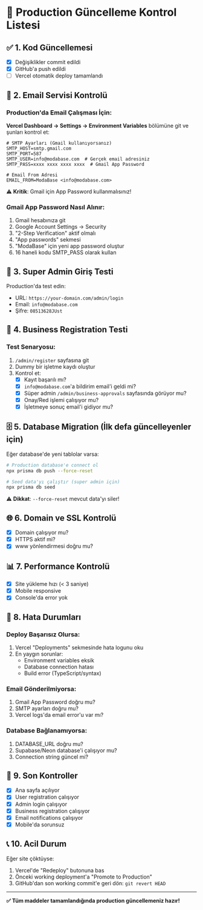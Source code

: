 # 🚀 Production Güncelleme Kontrol Listesi

## ✅ 1. Kod Güncellemesi
- [x] Değişiklikler commit edildi
- [x] GitHub'a push edildi
- [ ] Vercel otomatik deploy tamamlandı

## 📧 2. Email Servisi Kontrolü

### Production'da Email Çalışması İçin:

**Vercel Dashboard → Settings → Environment Variables** bölümüne git ve şunları kontrol et:

```env
# SMTP Ayarları (Gmail kullanıyorsanız)
SMTP_HOST=smtp.gmail.com
SMTP_PORT=587
SMTP_USER=info@modabase.com  # Gerçek email adresiniz
SMTP_PASS=xxxx xxxx xxxx xxxx  # Gmail App Password

# Email From Adresi
EMAIL_FROM=ModaBase <info@modabase.com>
```

⚠️ **Kritik**: Gmail için App Password kullanmalısınız!

### Gmail App Password Nasıl Alınır:
1. Gmail hesabınıza git
2. Google Account Settings → Security
3. "2-Step Verification" aktif olmalı
4. "App passwords" sekmesi
5. "ModaBase" için yeni app password oluştur
6. 16 haneli kodu SMTP_PASS olarak kullan

## 🔐 3. Super Admin Giriş Testi

Production'da test edin:
- URL: `https://your-domain.com/admin/login`
- Email: `info@modabase.com`
- Şifre: `08513628JUst`

## 📝 4. Business Registration Testi

### Test Senaryosu:
1. `/admin/register` sayfasına git
2. Dummy bir işletme kaydı oluştur
3. Kontrol et:
   - [x] Kayıt başarılı mı?
   - [x] `info@modabase.com`'a bildirim email'i geldi mi?
   - [x] Süper admin `/admin/business-approvals` sayfasında görüyor mu?
   - [x] Onay/Red işlemi çalışıyor mu?
   - [x] İşletmeye sonuç email'i gidiyor mu?

## 🗄️ 5. Database Migration (İlk defa güncelleyenler için)

Eğer database'de yeni tablolar varsa:

```bash
# Production database'e connect ol
npx prisma db push --force-reset

# Seed data'yı çalıştır (super admin için)
npx prisma db seed
```

⚠️ **Dikkat**: `--force-reset` mevcut data'yı siler!

## 🌐 6. Domain ve SSL Kontrolü

- [x] Domain çalışıyor mu?
- [x] HTTPS aktif mi?
- [x] www yönlendirmesi doğru mu?

## 📊 7. Performance Kontrolü

- [x] Site yükleme hızı (< 3 saniye)
- [x] Mobile responsive
- [x] Console'da error yok

## 🚨 8. Hata Durumları

### Deploy Başarısız Olursa:
1. Vercel "Deployments" sekmesinde hata logunu oku
2. En yaygın sorunlar:
   - Environment variables eksik
   - Database connection hatası
   - Build error (TypeScript/syntax)

### Email Gönderilmiyorsa:
1. Gmail App Password doğru mu?
2. SMTP ayarları doğru mu?
3. Vercel logs'da email error'u var mı?

### Database Bağlanamıyorsa:
1. DATABASE_URL doğru mu?
2. Supabase/Neon database'i çalışıyor mu?
3. Connection string güncel mi?

## 🎯 9. Son Kontroller

- [x] Ana sayfa açılıyor
- [x] User registration çalışıyor
- [x] Admin login çalışıyor  
- [x] Business registration çalışıyor
- [x] Email notifications çalışıyor
- [x] Mobile'da sorunsuz

## 📞 10. Acil Durum

Eğer site çöktüyse:
1. Vercel'de "Redeploy" butonuna bas
2. Önceki working deployment'a "Promote to Production"
3. GitHub'dan son working commit'e geri dön: `git revert HEAD`

---

**✅ Tüm maddeler tamamlandığında production güncellemeniz hazır!**